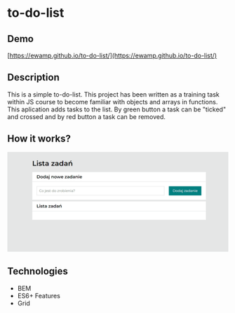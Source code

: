 # to-do-list
## Demo
[https://ewamp.github.io/to-do-list/](https://ewamp.github.io/to-do-list/)

## Description

This is a simple to-do-list.
This project has been written as a training task within JS course to become familiar with objects and arrays in functions.
This aplication adds tasks to the list.
By green button a task can be "ticked" and crossed and by red button a task can be removed.

## How it works?
![How it works animation](https://github.com/ewamp/to-do-list/blob/master/gif/to-do-list.gif?raw=true)

## Technologies

 - BEM
 - ES6+ Features
 - Grid
